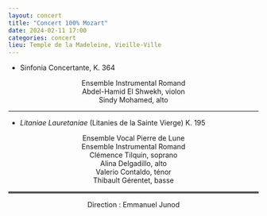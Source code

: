 ```yaml
---
layout: concert
title: "Concert 100% Mozart"
date: 2024-02-11 17:00
categories: concert
lieu: Temple de la Madeleine, Vieille-Ville
---
```



- Sinfonia Concertante, K. 364

<p style="text-align: center">
Ensemble Instrumental Romand<br/>
Abdel-Hamid El Shwekh, violon<br/>
Sindy Mohamed, alto
</p>

<hr style="border-top: 3px double #8c8b8b#"/>

- _Litaniae Lauretaniae_ (Litanies de la Sainte Vierge) K. 195 

<p style="text-align: center">
Ensemble Vocal Pierre de Lune<br/>
Ensemble Instrumental Romand<br/>
Clémence Tilquin, soprano<br/>
Alina Delgadillo, alto<br/>
Valerio Contaldo, ténor<br/>
Thibault Gérentet, basse
</p>

<hr style="border-top: 3px double #8c8b8b"/>

<p style="text-align: center">
Direction : Emmanuel Junod
</p>
